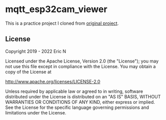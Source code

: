 # mqtt_esp32cam_viewer

This is a practice project I cloned from [original project]([link-to-original-project](https://github.com/0015/ThatProject)).

## License
Copyright 2019 - 2022 Eric N

Licensed under the Apache License, Version 2.0 (the "License"); you may not use this file except in compliance with the License. You may obtain a copy of the License at

http://www.apache.org/licenses/LICENSE-2.0

Unless required by applicable law or agreed to in writing, software distributed under the License is distributed on an "AS IS" BASIS, WITHOUT WARRANTIES OR CONDITIONS OF ANY KIND, either express or implied. See the License for the specific language governing permissions and limitations under the License.